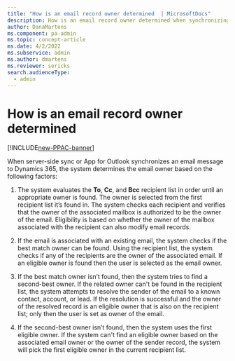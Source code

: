 ```yaml
---
title: "How is an email record owner determined  | MicrosoftDocs"
description: How is an email record owner determined when synchronizing email messages to Dynamics 365?
author: DanaMartens
ms.component: pa-admin
ms.topic: concept-article
ms.date: 4/2/2022
ms.subservice: admin
ms.author: dmartens
ms.reviewer: sericks
search.audienceType: 
  - admin
---
```


# How is an email record owner determined

[!INCLUDE[new-PPAC-banner](~/includes/new-PPAC-banner.md)]

When server-side sync or App for Outlook synchronizes an email message to Dynamics 365, the system determines the email owner based on the following factors: 
1. The system evaluates the **To**, **Cc**, and **Bcc** recipient list in order until an appropriate owner is found. The owner is selected from the first recipient list  it’s found in. The system checks each recipient and verifies that the owner of the associated mailbox is authorized to be the owner of the email. Eligibility is based on whether the owner of the mailbox associated with the recipient can also modify email records.

2. If the email is associated with an existing email, the system checks if the best match owner can be found. Using the recipient list, the system checks if any of the recipients are the owner of the associated email. If an eligible owner is found then the user is selected as the email owner.
 
3. If the best match owner isn’t found, then the system tries to find a second-best owner. 
If the related owner can't be found in the recipient list, the system attempts to resolve the sender of the email to a known contact, account, or lead. If the resolution is successful and the owner of the resolved record is an eligible owner that is also on the recipient list; only then the user is set as owner of the email. 

4. If the second-best owner isn’t found, then the system uses the first eligible owner. If the system can't find an eligible owner based on the associated email owner or the owner of the sender record, the system will pick the first eligible owner in the current recipient list.


 
